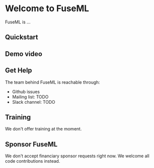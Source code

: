 # Welcome to FuseML

FuseML is ...

## Quickstart

## Demo video

## Get Help

The team behind FuseML is reachable through:

- Github issues
- Mailing list: TODO
- Slack channel: TODO

## Training
We don't offer training at the moment.

## Sponsor FuseML

We don't accept financiary sponsor requests right now. We welcome all code
contributions instead.
